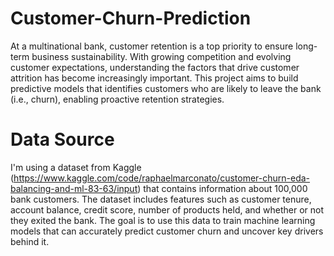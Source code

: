 # Customer-Churn-Prediction
At a multinational bank, customer retention is a top priority to ensure long-term business sustainability. With growing competition and evolving customer expectations, understanding the factors that drive customer attrition has become increasingly important. This project aims to build predictive models that identifies customers who are likely to leave the bank (i.e., churn), enabling proactive retention strategies.

# Data Source
I'm using a dataset from Kaggle (https://www.kaggle.com/code/raphaelmarconato/customer-churn-eda-balancing-and-ml-83-63/input) that contains information about 100,000 bank customers. The dataset includes features such as customer tenure, account balance, credit score, number of products held, and whether or not they exited the bank. The goal is to use this data to train machine learning models that can accurately predict customer churn and uncover key drivers behind it.
